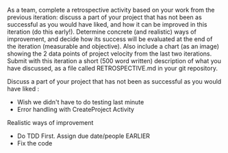 As a team, complete a retrospective activity based on your work from the previous iteration: discuss a part of your project that has not been as successful as you would have liked, and how it can be improved in this iteration (do this early!). Determine concrete (and realistic) ways of improvement, and decide how its success will be evaluated at the end of the iteration (measurable and objective). Also include a chart (as an image) showing the 2 data points of project velocity from the last two iterations. Submit with this iteration a short (500 word written) description of what you have discussed, as a file called RETROSPECTIVE.md in your git repository.


Discuss a part of your project that has not been as successful as you would have liked : 
* Wish we didn't have to do testing last minute
* Error handling with CreateProject Activity

Realistic ways of improvement
* Do TDD First. Assign due date/people EARLIER
* Fix the code